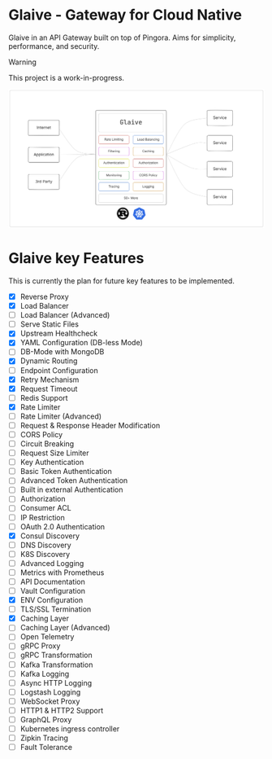 # Glaive - Gateway for Cloud Native

Glaive in an API Gateway built on top of Pingora. Aims for simplicity, performance, and security.

> [!WARNING]
> This project is a work-in-progress.

![Glaive Diagram Image](./asset/glaive_diagram.png)

# Glaive key Features

This is currently the plan for future key features to be implemented.

- [x] Reverse Proxy
- [x] Load Balancer
- [ ] Load Balancer (Advanced)
- [ ] Serve Static Files
- [x] Upstream Healthcheck
- [x] YAML Configuration (DB-less Mode)
- [ ] DB-Mode with MongoDB
- [x] Dynamic Routing
- [ ] Endpoint Configuration
- [x] Retry Mechanism
- [x] Request Timeout
- [ ] Redis Support
- [x] Rate Limiter
- [ ] Rate Limiter (Advanced)
- [ ] Request & Response Header Modification
- [ ] CORS Policy
- [ ] Circuit Breaking
- [ ] Request Size Limiter
- [ ] Key Authentication
- [ ] Basic Token Authentication
- [ ] Advanced Token Authentication
- [ ] Built in external Authentication
- [ ] Authorization
- [ ] Consumer ACL
- [ ] IP Restriction
- [ ] OAuth 2.0 Authentication
- [x] Consul Discovery
- [ ] DNS Discovery
- [ ] K8S Discovery
- [ ] Advanced Logging
- [ ] Metrics with Prometheus
- [ ] API Documentation
- [ ] Vault Configuration
- [x] ENV Configuration
- [ ] TLS/SSL Termination
- [x] Caching Layer
- [ ] Caching Layer (Advanced)
- [ ] Open Telemetry
- [ ] gRPC Proxy
- [ ] gRPC Transformation
- [ ] Kafka Transformation
- [ ] Kafka Logging
- [ ] Async HTTP Logging
- [ ] Logstash Logging
- [ ] WebSocket Proxy
- [ ] HTTP1 & HTTP2 Support
- [ ] GraphQL Proxy
- [ ] Kubernetes ingress controller
- [ ] Zipkin Tracing
- [ ] Fault Tolerance
